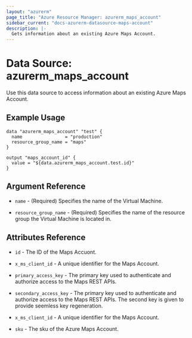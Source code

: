 ```yaml
---
layout: "azurerm"
page_title: "Azure Resource Manager: azurerm_maps_account"
sidebar_current: "docs-azurerm-datasource-maps-account"
description: |-
  Gets information about an existing Azure Maps Account.
---
```


# Data Source: azurerm_maps_account

Use this data source to access information about an existing Azure Maps Account.

## Example Usage

```hcl
data "azurerm_maps_account" "test" {
  name                = "production"
  resource_group_name = "maps"
}

output "maps_account_id" {
  value = "${data.azurerm_maps_account.test.id}"
}
```

## Argument Reference

* `name` - (Required) Specifies the name of the Virtual Machine.

* `resource_group_name` - (Required) Specifies the name of the resource group the Virtual Machine is located in.

## Attributes Reference

* `id` - The ID of the Maps Accuont.

* `x_ms_client_id` - A unique identifier for the Maps Account.

* `primary_access_key` - The primary key used to authenticate and authorize access to the Maps REST APIs.

* `secondary_access_key` - The primary key used to authenticate and authorize access to the Maps REST APIs. The second key is given to provide seemless key regeneration.

* `x_ms_client_id` - A unique identifier for the Maps Account.

* `sku` - The sku of the Azure Maps Account.
